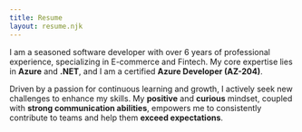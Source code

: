 ```yaml
---
title: Resume
layout: resume.njk
---
```


I am a seasoned software developer with over 6 years of professional experience, specializing in E-commerce and Fintech. My core expertise lies in **Azure** and **.NET**, and I am a certified **Azure Developer (AZ-204)**.

Driven by a passion for continuous learning and growth, I actively seek new challenges to enhance my skills. My **positive** and **curious** mindset, coupled with **strong communication abilities**, empowers me to consistently contribute to teams and help them **exceed expectations**.